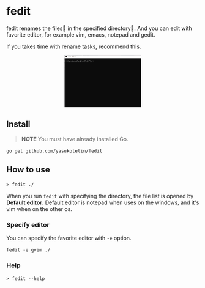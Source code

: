 # fedit

fedit renames the files📝 in the specified directory📁. 
And you can edit with favorite editor, for example vim, emacs, notepad and gedit.

If you takes time with rename tasks, recommend this.

<p align="center">
    <img src="./image/fedit-sample.gif" width="200px">
</p>

## Install

> **NOTE** You must have already installed Go.

```
go get github.com/yasukotelin/fedit
```

## How to use

```
> fedit ./
```

When you run `fedit` with specifying the directory, the file list is opened by **Default editor**.
Default editor is notepad when uses on the windows, and it's vim when on the other os.

### Specify editor

You can specify the favorite editor with `-e` option.

```
fedit -e gvim ./
```


### Help

```
> fedit --help
```
